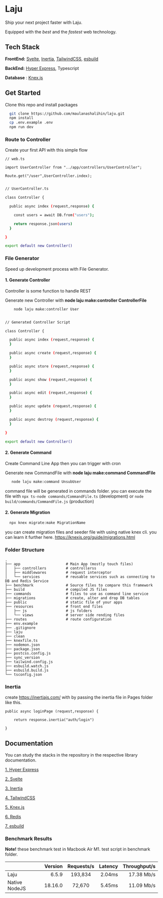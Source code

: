 
# Laju

Ship your next project faster with Laju.

Equipped with the *best* and the *fastest* web technology. 

## Tech Stack

**FrontEnd:** [Svelte](https://learn.svelte.dev/tutorial/welcome-to-svelte), [Inertia](https://inertiajs.com/), [TailwindCSS](https://tailwindcss.com/), [esbuild](https://esbuild.github.io/)

**BackEnd:** [Hyper Express](https://github.com/kartikk221/hyper-express), Typescript

**Database** : [Knex.js](https://knexjs.org/)


## Get Started

Clone this repo and install packages

```bash
  git clone https://github.com/maulanashalihin/laju.git
  npm install
  cp .env.example .env
  npm run dev
```

### Route to Controller

Create your first API with this simple flow

    // web.ts

    import UserController from "../app/controllers/UserController"; 

    Route.get("/user",UserController.index);



```bash

// UserController.ts

class Controller {

  public async index (request,response) { 

    const users = await DB.from("users");

    return response.json(users)
  } 

}

export default new Controller()
```


 
###  File Generator

Speed up development process with File Generator.

#### 1. Generate Controller

Controller is some function to handle REST 

Generate new Controller with **node laju make:controller ControllerFile**

```bash
    node laju make:controller User 
```

```bash

// Generated Controller Script

class Controller {

  public async index (request,response) { 
  }

  public async create (request,response) {
  }

  public async store (request,response) {
  }

  public async show (request,response) {
  }

  public async edit (request,response) {
  }

  public async update (request,response) {
  }

  public async destroy (request,response) {
  }

}

export default new Controller()
```
      
 

#### 2. Generate Command

Create Command Line App then you can trigger with cron

Generate new CommandFile with **node laju make:command CommandFile**

```bash
   node laju make:command UnsubUser 
```
command file will be generated in commands folder. you can execute the file with `npx ts-node commands/CommandFile.ts` (development) or `node build/commands/CommandFile.js` (production)


#### 2. Generate Migration
```bash
  npx knex migrate:make MigrationName
```
you can create migration files and seeder file with using native knex cli. you can learn it further here. https://knexjs.org/guide/migrations.html

    


### Folder Structure

    .
    ├── app                     # Main App (mostly touch files)
    │   ├── controllers         # controllerss
    │   ├── middlewares         # request interceptor
    │   └── services            # reusable services such as connecting to DB and Redis Service
    ├── benchmark               # Source files to compare this framework
    ├── build                   # compiled JS files
    ├── commands                # files to use as command line service
    ├── migrations              # create, alter and drop DB tables
    ├── public                  # static file of your apps
    ├── resources               # front end files
    │   ├── js                  # js folders
    │   └── views               # server side rending files
    ├── routes                  # route configuration
    ├── env.example
    ├── .gitignore
    ├── laju
    ├── clean
    ├── knexfile.ts
    ├── nodemon.json
    ├── package.json
    ├── postcss.config.js
    ├── sync_version
    ├── tailwind.config.js
    ├── esbuild.watch.js
    ├── esbuild.build.js
    └── tsconfig.json

 
    
### Inertia
create https://inertiajs.com/ with by passing the inertia file in Pages folder like this.

    public async loginPage (request,response) { 
 
        return response.inertia("auth/login")
    
    }


## Documentation

You can study the stacks in the repository in the respective library documentation.

[1. Hyper Express](https://github.com/kartikk221/hyper-express)


[2. Svelte](https://learn.svelte.dev/tutorial/welcome-to-svelte)


[3. Inertia](https://inertiajs.com/)


[4. TailwindCSS](https://tailwindcss.com/)


[5. Knex.js](https://knexjs.org/)


[6. Redis](https://github.com/redis/node-redis)


[7. esbuild](https://esbuild.github.io/)



    
### Benchmark Results
**Note!** these benchmark test in Macbook Air M1. test script in benchmark folder.

|                          | Version | Requests/s | Latency | Throughput/s |
| :--                      | --:     | :-:        | --:     | --:          | 
| Laju                     | 6.5.9   | 193,834    |  2.04ms  | 17.38 Mb/s  |
| Native NodeJS            | 18.16.0  | 72,670    |  5.45ms  | 11.09 Mb/s  | 
